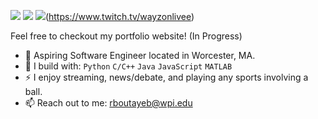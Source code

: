 [<img src="https://img.shields.io/badge/github-%2312100E.svg?&style=for-the-badge&logo=github&logoColor=white&color=black" />](https://github.com/RedaB2)
[<img src="https://img.shields.io/badge/linkedin-%230077B5.svg?&style=for-the-badge&logo=linkedin&logoColor=white" />](https://www.linkedin.com/in/redabtb/)
<img src="https://img.shields.io/badge/twitch-%239146FF.svg?&style=for-the-badge&logo=twitch&logoColor=white" />(https://www.twitch.tv/wayzonlivee)


Feel free to checkout my portfolio website! (In Progress)
- 🏢 Aspiring Software Engineer located in Worcester, MA.
- 🧰 I build with: `Python` `C/C++` `Java` `JavaScript` `MATLAB`
- ⚡ I enjoy streaming, news/debate, and playing any sports involving a ball.
- 📫 Reach out to me: rboutayeb@wpi.edu
